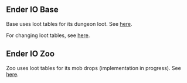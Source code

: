 ## Ender IO Base

Base uses loot tables for its dungeon loot. See [here](https://github.com/SleepyTrousers/EnderIO/tree/master/enderio-base/src/main/resources/assets/enderio/loot_tables/chests).

For changing loot tables, see [here](https://minecraft.gamepedia.com/Loot_table).

## Ender IO Zoo

Zoo uses loot tables for its mob drops (implementation in progress). See [here](https://github.com/SleepyTrousers/EnderIO/tree/master/enderio-zoo/src/main/resources/assets/enderio/loot_tables).